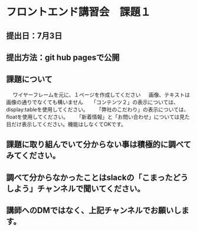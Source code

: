 # フロントエンド講習会　課題１

## 提出日：7月3日
## 提出方法：git hub pagesで公開

## 課題について
　 ワイヤーフレームを元に、１ページを作成してください
　 画像、テキストは画像の通りでなくても構いません
　 「コンテンツ２」の表示については、display:tableを使用してください。
　 「弊社のこだわり」の表示については、floatを使用してください。
　 「新着情報」と「お問い合わせ」については見た目だけ表示してください。機能はしなくてOKです。

## 課題に取り組んでいて分からない事は積極的に調べてみてください。
## 調べて分からなかったことはslackの「こまったどうしよう」チャンネルで聞いてください。
## 講師へのDMではなく、上記チャンネルでお願いします。